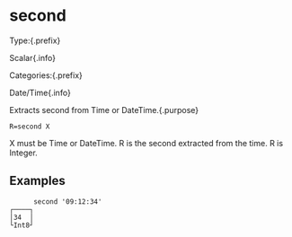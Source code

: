 # second

Type:{.prefix}

Scalar{.info}

Categories:{.prefix}

Date/Time{.info}

Extracts second from Time or DateTime.{.purpose}

~~~
R=second X
~~~

X must be Time or DateTime. R is the second extracted from the time. R is Integer.

## Examples

~~~
      second '09:12:34'
┌────┐
│34  │
└Int8┘
~~~

